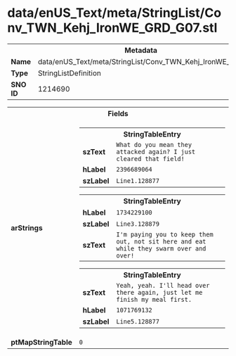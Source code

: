 <h1>data/enUS_Text/meta/StringList/Conv_TWN_Kehj_IronWE_GRD_G07.stl</h1><table><tr><th colspan="100%">Metadata</th></tr><tr><td><b>Name</b></td><td>data/enUS_Text/meta/StringList/Conv_TWN_Kehj_IronWE_GRD_G07.stl</td></tr><tr><td><b>Type</b></td><td>StringListDefinition</td></tr><tr><td><b>SNO ID</b></td><td>1214690</td></tr></table>

<table><tr><th colspan="100%">Fields</th></tr><tr><td><b>arStrings</b></td><td><table><tr><th colspan="100%">StringTableEntry</th></tr><tr><td><b>szText</b></td><td><code>What do you mean they attacked again? I just cleared that field!</code></td></tr><tr><td><b>hLabel</b></td><td><code>2396689064</code></td></tr><tr><td><b>szLabel</b></td><td><code>Line1.128877</code></td></tr></table>


<table><tr><th colspan="100%">StringTableEntry</th></tr><tr><td><b>hLabel</b></td><td><code>1734229100</code></td></tr><tr><td><b>szLabel</b></td><td><code>Line3.128879</code></td></tr><tr><td><b>szText</b></td><td><code>I'm paying you to keep them out, not sit here and eat while they swarm over and over!</code></td></tr></table>


<table><tr><th colspan="100%">StringTableEntry</th></tr><tr><td><b>szText</b></td><td><code>Yeah, yeah. I'll head over there again, just let me finish my meal first.</code></td></tr><tr><td><b>hLabel</b></td><td><code>1071769132</code></td></tr><tr><td><b>szLabel</b></td><td><code>Line5.128877</code></td></tr></table>


</td></tr><tr><td><b>ptMapStringTable</b></td><td><code>0</code></td></tr></table>

